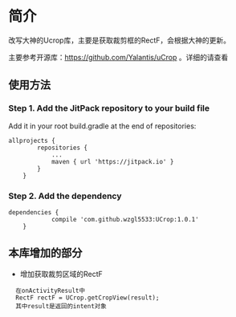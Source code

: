 # 简介
改写大神的Ucrop库，主要是获取裁剪框的RectF，会根据大神的更新。

主要参考开源库：https://github.com/Yalantis/uCrop 。详细的请查看
## 使用方法

### Step 1. Add the JitPack repository to your build file

Add it in your root build.gradle at the end of repositories:

```
allprojects {
		repositories {
			...
			maven { url 'https://jitpack.io' }
		}
	}
```
### Step 2. Add the dependency

```
dependencies {
	        compile 'com.github.wzgl5533:UCrop:1.0.1'
	}

```
## 本库增加的部分

* 增加获取裁剪区域的RectF
```
  在onActivityResult中
  RectF rectF = UCrop.getCropView(result);
  其中result是返回的intent对象
```

